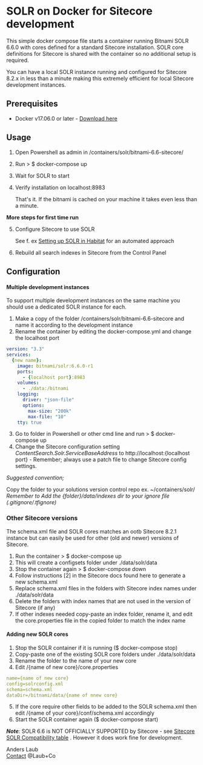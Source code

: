 # SOLR on Docker for Sitecore development

This simple docker compose file starts a container running Bitnami SOLR 6.6.0 with cores defined for a standard Sitecore installation. SOLR core definitions for Sitecore is shared with the container so no additional setup is required.

You can have a local SOLR instance running and configured for Sitecore 8.2.x in less than a minute making this extremely efficient for local Sitecore development instances.

## Prerequisites
- Docker v17.06.0  or later - [Download here](https://store.docker.com/editions/community/docker-ce-desktop-windows)

## Usage

1. Open Powershell as admin in /containers/solr/bitnami-6.6-sitecore/
2. Run > $ docker-compose up
3. Wait for SOLR to start
4. Verify installation on localhost:8983

    That's it. If the bitnami is cached on your machine it takes even less than a minute.

**More steps for first time run**

5. Configure Sitecore to use SOLR 

    See f. ex [Setting up SOLR in Habitat](https://www.sitecorenutsbolts.net/2016/06/28/Setting-up-Solr-on-Habitat/) for an automated approach

6. Rebuild all search indexes in Sitecore from the Control Panel

## Configuration

#### Multiple development instances

To support multiple development instances on the same machine you should use a dedicated SOLR instance for each.

1. Make a copy of the folder /containers/solr/bitnami-6.6-sitecore and name it according to the development instance
2. Rename the container by editing the docker-compose.yml and change the localhost port
```yaml
version: "3.3"
services:
  {new name}:
    image: bitnami/solr:6.6.0-r1
    ports:
      - {localhost port}:8983
    volumes:
      - ./data:/bitnami    
    logging:
      driver: "json-file"
      options:
        max-size: "200k"
        max-file: "10"
    tty: true    
```
3. Go to folder in Powershell or other cmd line and run > $ docker-compose up
4. Change the Sitecore configuration setting *ContentSearch.Solr.ServiceBaseAddress* to http://localhost:{localhost port} - Remember; always use a patch file to change Sitecore config settings. 

_Suggested convention;_ 

Copy the folder to your solutions version control repo ex. ~/containers/solr/  
*Remember to Add the {folder}/data/indexes dir to your ignore file (.gitignore/.tfignore)*

###  Other Sitecore versions  

The schema.xml file and SOLR cores matches an ootb Sitecore 8.2.1 instance but can easily be used for other (old and newer) versions of Sitecore. 

1. Run the container > $ docker-compose up
2. This will create a configsets folder under ./data/solr/data
3. Stop the container again > $ docker-compose down
3. Follow instructions [2] in the Sitecore docs found here to generate a new schema.xml
4. Replace schema.xml files in the folders with Sitecore index names under ./data/solr/data
5. Delete the folders with index names that are not used in the version of Sitecore (if any)
6. If other indexes needed copy-paste an index folder, rename it, and edit the core.properties file in the copied folder to match the index name


#### Adding new SOLR cores

1. Stop the SOLR container if it is running ($ docker-compose stop)
2. Copy-paste one of the existing SOLR core folders under ./data/solr/data
3. Rename the folder to the name of your new core
4. Edit /{name of new core}/core.properties
```yaml
name={name of new core}
config=solrconfig.xml
schema=schema.xml
dataDir=/bitnami/data/{name of nnew core}
```
5. If the core require other fields to be added to the SOLR schema.xml then edit /{name of your core}/conf/schema.xml accordingly
6. Start the SOLR container again ($ docker-compose start)

*__Note__*: SOLR 6.6 is NOT OFFICIALLY SUPPORTED by Sitecore - see [Sitecore SOLR Compatibility table](https://kb.sitecore.net/articles/227897) . However it does work fine for development.

Anders Laub  
[Contact](mailto:contact@laubplusco.net)  @Laub+Co
